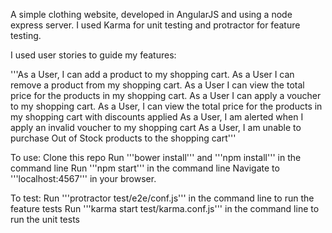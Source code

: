 A simple clothing website, developed in AngularJS and using a node express server. I used Karma for unit testing and protractor for feature testing.

I used user stories to guide my features:

'''As a User, I can add a product to my shopping cart.
As a User I can remove a product from my shopping cart.
As a User I can view the total price for the products in my shopping cart.
As a User I can apply a voucher to my shopping cart.
As a User, I can view the total price for the products in my shopping cart with discounts applied
As a User, I am alerted when I apply an invalid voucher to my shopping cart
As a User, I am unable to purchase Out of Stock products to the shopping cart'''

To use:
Clone this repo
Run '''bower install''' and '''npm install''' in the command line
Run '''npm start''' in the command line
Navigate to '''localhost:4567''' in your browser.

To test:
Run '''protractor test/e2e/conf.js''' in the command line to run the feature tests
Run '''karma start test/karma.conf.js''' in the command line to run the unit tests

